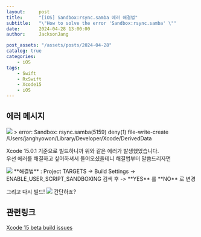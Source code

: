 ```yaml
---
layout:     post
title:      "[iOS] Sandbox:rsync.samba 에러 해결법"
subtitle:   "\"How to solve the error 'Sandbox:rsync.samba' \""
date:       2024-04-28 13:00:00
author:     JacksonJang

post_assets: "/assets/posts/2024-04-28"
catalog: true
categories:
    - iOS
tags:
    - Swift
    - RxSwift
    - Xcode15
    - iOS
---
```


## 에러 메시지
<img src="{{ page.post_assets }}/error.png">
> error: Sandbox: rsync.samba(5159) deny(1) file-write-create /Users/janghyowon/Library/Developer/Xcode/DerivedData

Xcode 15.0.1 기준으로 빌드하니까 위와 같은 에러가 발생했었습니다.
<br />
우선 에러를 해결하고 싶어하셔서 들어오셨을테니 해결법부터 말씀드리자면

<img src="{{ page.post_assets }}/Build_Settings.png">
**해결법** : Project TARGETS -> Build Settings -> ENABLE_USER_SCRIPT_SANDBOXING 검색 후 -> **YES** 를 **NO** 로 변경

그리고 다시 빌드!
<img src="{{ page.post_assets }}/Build_Success.png">
간단하죠?

## 관련링크
[Xcode 15 beta build issues](https://forums.developer.apple.com/forums/thread/731041)
